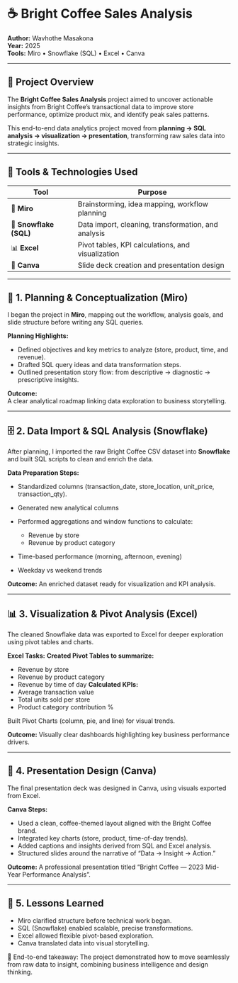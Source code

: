 # ☕ Bright Coffee Sales Analysis

**Author:** Wavhothe Masakona  
**Year:** 2025  
**Tools:** Miro • Snowflake (SQL) • Excel • Canva

---

## 🧭 Project Overview
The **Bright Coffee Sales Analysis** project aimed to uncover actionable insights from Bright Coffee’s transactional data to improve store performance, optimize product mix, and identify peak sales patterns.

This end-to-end data analytics project moved from **planning → SQL analysis → visualization → presentation**, transforming raw sales data into strategic insights.

---

## 🧩 Tools & Technologies Used

| Tool | Purpose |
|------|----------|
| 🧠 **Miro** | Brainstorming, idea mapping, workflow planning |
| 💾 **Snowflake (SQL)** | Data import, cleaning, transformation, and analysis |
| 📊 **Excel** | Pivot tables, KPI calculations, and visualization |
| 🎨 **Canva** | Slide deck creation and presentation design |

---

## 🧠 1. Planning & Conceptualization (Miro)
I began the project in **Miro**, mapping out the workflow, analysis goals, and slide structure before writing any SQL queries.

**Planning Highlights:**
- Defined objectives and key metrics to analyze (store, product, time, and revenue).
- Drafted SQL query ideas and data transformation steps.
- Outlined presentation story flow: from descriptive → diagnostic → prescriptive insights.

**Outcome:**  
A clear analytical roadmap linking data exploration to business storytelling.

---

## 🗄️ 2. Data Import & SQL Analysis (Snowflake)
After planning, I imported the raw Bright Coffee CSV dataset into **Snowflake** and built SQL scripts to clean and enrich the data.

**Data Preparation Steps:**
- Standardized columns (transaction_date, store_location, unit_price, transaction_qty).
- Generated new analytical columns

- Performed aggregations and window functions to calculate:
    - Revenue by store
    - Revenue by product category
- Time-based performance (morning, afternoon, evening)
- Weekday vs weekend trends

**Outcome:**
An enriched dataset ready for visualization and KPI analysis.

---

## 📊 3. Visualization & Pivot Analysis (Excel)

The cleaned Snowflake data was exported to Excel for deeper exploration using pivot tables and charts.

**Excel Tasks:**
**Created Pivot Tables to summarize:**
- Revenue by store
- Revenue by product category
- Revenue by time of day
**Calculated KPIs:**
- Average transaction value
- Total units sold per store
- Product category contribution %

Built Pivot Charts (column, pie, and line) for visual trends.

**Outcome:**
Visually clear dashboards highlighting key business performance drivers.

---

## 🎨 4. Presentation Design (Canva)

The final presentation deck was designed in Canva, using visuals exported from Excel.

**Canva Steps:**

- Used a clean, coffee-themed layout aligned with the Bright Coffee brand.
- Integrated key charts (store, product, time-of-day trends).
- Added captions and insights derived from SQL and Excel analysis.
- Structured slides around the narrative of “Data → Insight → Action.”

**Outcome:**
A professional presentation titled “Bright Coffee — 2023 Mid-Year Performance Analysis”.

---

## 🧾 5. Lessons Learned

- Miro clarified structure before technical work began.
- SQL (Snowflake) enabled scalable, precise transformations.
- Excel allowed flexible pivot-based exploration.
- Canva translated data into visual storytelling.

🧩 End-to-end takeaway: The project demonstrated how to move seamlessly from raw data to insight, combining business intelligence and design thinking.